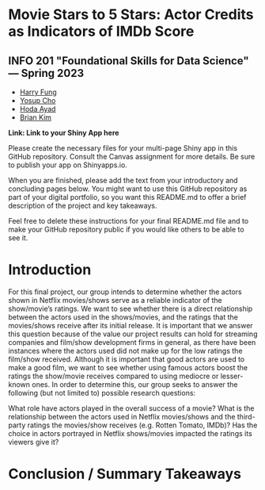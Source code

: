 # Movie Stars to 5 Stars: Actor Credits as Indicators of IMDb Score
## INFO 201 "Foundational Skills for Data Science" — Spring 2023

 - [Harry Fung](mailto:yfung3@uw.edu)
 - [Yosup Cho](mailto:yosoup@uw.edu)
 - [Hoda Ayad](mailto:hayad03@uw.edu)
 - [Brian Kim](mailto:briank27@uw.edu)
 
**Link: Link to your Shiny App here**

Please create the necessary files for your multi-page Shiny app in this GitHub repository. Consult the Canvas assignment for more details. Be sure to publish your app on Shinyapps.io.

When you are finished, please add the text from your introductory and concluding pages below. You might want to use this GitHub repository as part of your digital portfolio, so you want this README.md to offer a brief description of the project and key takeaways.

Feel free to delete these instructions for your final README.md file and to make your GitHub repository public if you would like others to be able to see it. 

# Introduction
For this final project, our group intends to determine whether the actors shown in Netflix movies/shows serve as a reliable indicator of the show/movie’s ratings. We want to see whether there is a direct relationship between the actors used in the shows/movies, and the ratings that the movies/shows receive after its initial release. It is important that we answer this question because of the value our project results can hold for streaming companies and film/show development firms in general, as there have been instances where the actors used did not make up for the low ratings the film/show received. Although it is important that good actors are used to make a good film, we want to see whether using famous actors boost the ratings the show/movie receives compared to using mediocre or lesser-known ones. In order to determine this, our group seeks to answer the following (but not limited to) possible research questions:

What role have actors played in the overall success of a movie? What is the relationship between the actors used in Netflix movies/shows and the third-party ratings the movies/show receives (e.g. Rotten Tomato, IMDb)? Has the choice in actors portrayed in Netflix shows/movies impacted the ratings its viewers give it?


# Conclusion / Summary Takeaways

